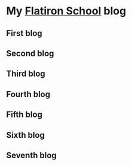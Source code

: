 # My [Flatiron School](https://flatironschool.com) blog

## First blog

## Second blog

## Third blog

## Fourth blog

## Fifth blog

## Sixth blog

## Seventh blog
